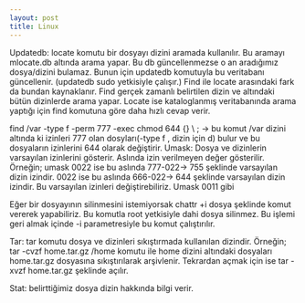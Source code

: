 ```yaml
---
layout: post
title: Linux
---
```


Updatedb: locate komutu bir dosyayı dizini aramada kullanılır. Bu aramayı mlocate.db altında arama yapar. Bu db güncellenmezse o an aradığımız dosya/dizini bulamaz. Bunun için updatedb komutuyla bu veritabanı güncellenir. (updatedb sudo yetkisiyle çalışır.)
Find ile locate arasındaki fark da bundan kaynaklanır. Find gerçek zamanlı belirtilen dizin ve altındaki bütün dizinlerde arama yapar. Locate ise kataloglanmış veritabanında arama yaptığı için find komutuna göre daha hızlı cevap verir. 

find  /var   -type f -perm 777 -exec chmod 644 {}  \ ; -> bu komut /var dizini altında ki izinleri 777 olan dosyları(-type f , dizin için d) bulur ve bu dosyaların izinlerini 644 olarak değiştirir.
Umask: Dosya ve dizinlerin varsayılan izinlerini gösterir. Aslında izin verilmeyen değer gösterilir.
Örneğin;
  umask 
  0022 ise bu aslında 777-022-> 755 şeklinde varsayılan dizin izindir.
  0022 ise bu aslında 666-022-> 644 şeklinde varsayılan dizin izindir.
 Bu varsayılan izinleri değiştirebiliriz.  Umask 0011 gibi

Eğer bir dosyayının silinmesini istemiyorsak chattr +i dosya şeklinde komut vererek yapabiliriz. Bu komutla root yetkisiyle dahi dosya silinmez.  Bu işlemi geri almak içinde -i parametresiyle bu komut çalıştırılır.

Tar: tar komutu dosya ve dizinleri sıkıştırmada kullanılan dizindir. 
Örneğin;   tar -cvzf home.tar.gz  /home  komutu ile home dizini altındaki dosyaları home.tar.gz dosyasına sıkıştırılarak arşivlenir.
Tekrardan açmak için ise   tar -xvzf home.tar.gz  şeklinde açılır. 

Stat: belirttiğimiz dosya dizin hakkında bilgi verir.
